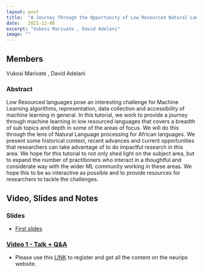 ```yaml
---
layout: post
title:  "A Journey Through the Opportunity of Low Resourced Natural Language Processing — An African Lens [NeurIPS Tutorial]"
date:   2021-12-06
excerpt: "Vukosi Marivate , David Adelani"
image: ""
---
```

## Members
Vukosi Marivate , David Adelani

### Abstract
Low Resourced languages pose an interesting challenge for Machine Learning algorithms, representation, data collection and accessibility of machine learning in general. In this tutorial, we work to provide a journey through machine learning in low resourced languages that covers a breadth of sub topics and depth in some of the areas of focus. We will do this through the lens of Natural Language processing for African languages. We present some historical context, recent advances and current opportunities that researchers can take advantage of to do impactful research in this area. We hope for this tutorial to not only shed light on the subject area, but to expand the number of practitioners who interact in a thoughtful and considerate way with the wider ML community working in these areas. We hope this to be as interactive as possible and to provide resources for researchers to tackle the challenges.

## Video, Slides and Notes

### Slides

* [First slides](https://docs.google.com/presentation/d/1k7vuLbPaglujXL8dpSNaOUvaXe7a9pZLSokFI4NjSQ4/edit?usp=sharing)

### [Video 1 - Talk + Q&A]()
* Please use this [LINK](https://neurips.cc/virtual/2021/tutorial/21898) to register and get all the content on the neurips website.
